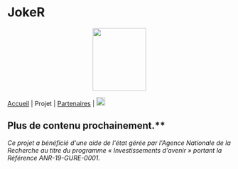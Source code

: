 # JokeR
<p align="center">
  <img src="Joker.png" width="120" height="142">
</p>

[Accueil](index) | Projet | [Partenaires](partenaires) | [<img src="drapeau EN.png" width="20">](https://motsmachines.github.io/joker/EN/project)
<br>

## Plus de contenu prochainement.**

*Ce projet a bénéficié d'une aide de l'état gérée par l'Agence Nationale de la Recherche au titre du programme « Investissements d'avenir » portant la Référence ANR-19-GURE-0001.*
